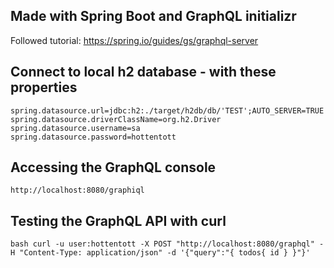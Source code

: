 ## Made with Spring Boot and GraphQL initializr
Followed tutorial: https://spring.io/guides/gs/graphql-server

## Connect to local h2 database - with these properties
```
spring.datasource.url=jdbc:h2:./target/h2db/db/'TEST';AUTO_SERVER=TRUE
spring.datasource.driverClassName=org.h2.Driver
spring.datasource.username=sa
spring.datasource.password=hottentott
```

## Accessing the GraphQL console 
`http://localhost:8080/graphiql`

## Testing the GraphQL API with curl
`bash curl -u user:hottentott -X POST "http://localhost:8080/graphql" -H "Content-Type: application/json" -d '{"query":"{ todos{ id } }"}'`

